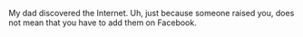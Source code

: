 My dad discovered the Internet. Uh, just because someone raised you, does not mean that you have to add them on Facebook.